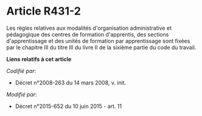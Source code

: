 # Article R431-2

Les règles relatives aux modalités d'organisation administrative et pédagogique des centres de formation d'apprentis, des
sections d'apprentissage et des unités de formation par apprentissage sont fixées par le chapitre III du titre III du livre
II de la sixième partie  du code du travail.

**Liens relatifs à cet article**

_Codifié par_:

  - Décret n°2008-263 du 14 mars 2008, v. init.

_Modifié par_:

  - Décret n°2015-652 du 10 juin 2015 - art. 11
